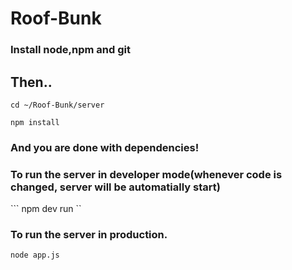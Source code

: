 # Roof-Bunk

### Install node,npm and git

## Then..
```
cd ~/Roof-Bunk/server
```

```
npm install
```

### And you are done with dependencies!


### To run the server in developer mode(whenever code is changed, server will be automatially start)
``` npm dev run ``

### To run the server in production.
``` node app.js ```
